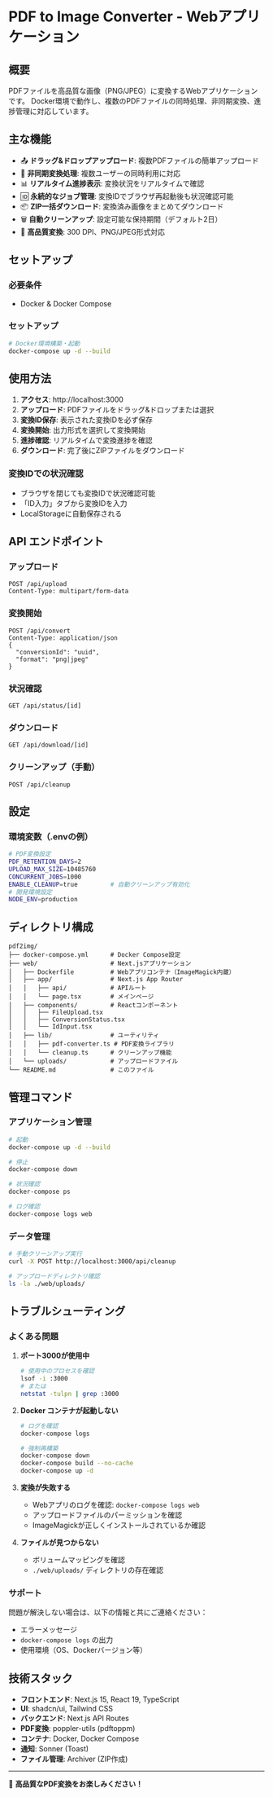 # PDF to Image Converter - Webアプリケーション

## 概要
PDFファイルを高品質な画像（PNG/JPEG）に変換するWebアプリケーションです。
Docker環境で動作し、複数のPDFファイルの同時処理、非同期変換、進捗管理に対応しています。

## 主な機能
- 📤 **ドラッグ&ドロップアップロード**: 複数PDFファイルの簡単アップロード
- 🔄 **非同期変換処理**: 複数ユーザーの同時利用に対応
- 📊 **リアルタイム進捗表示**: 変換状況をリアルタイムで確認
- 🆔 **永続的なジョブ管理**: 変換IDでブラウザ再起動後も状況確認可能
- 📦 **ZIP一括ダウンロード**: 変換済み画像をまとめてダウンロード
- 🗑️ **自動クリーンアップ**: 設定可能な保持期間（デフォルト2日）
- 🎨 **高品質変換**: 300 DPI、PNG/JPEG形式対応

## セットアップ

### 必要条件
- Docker & Docker Compose

### セットアップ
```bash
# Docker環境構築・起動
docker-compose up -d --build
```

## 使用方法

1. **アクセス**: http://localhost:3000
2. **アップロード**: PDFファイルをドラッグ&ドロップまたは選択
3. **変換ID保存**: 表示された変換IDを必ず保存
4. **変換開始**: 出力形式を選択して変換開始
5. **進捗確認**: リアルタイムで変換進捗を確認
6. **ダウンロード**: 完了後にZIPファイルをダウンロード

### 変換IDでの状況確認
- ブラウザを閉じても変換IDで状況確認可能
- 「ID入力」タブから変換IDを入力
- LocalStorageに自動保存される

## API エンドポイント

### アップロード
```
POST /api/upload
Content-Type: multipart/form-data
```

### 変換開始
```
POST /api/convert
Content-Type: application/json
{
  "conversionId": "uuid",
  "format": "png|jpeg"
}
```

### 状況確認
```
GET /api/status/[id]
```

### ダウンロード
```
GET /api/download/[id]
```

### クリーンアップ（手動）
```
POST /api/cleanup
```

## 設定

### 環境変数（.envの例）
```bash
# PDF変換設定
PDF_RETENTION_DAYS=2
UPLOAD_MAX_SIZE=10485760
CONCURRENT_JOBS=1000
ENABLE_CLEANUP=true         # 自動クリーンアップ有効化
# 開発環境設定
NODE_ENV=production
```

## ディレクトリ構成
```
pdf2img/
├── docker-compose.yml      # Docker Compose設定
├── web/                    # Next.jsアプリケーション
│   ├── Dockerfile          # Webアプリコンテナ（ImageMagick内蔵）
│   ├── app/                # Next.js App Router
│   │   ├── api/            # APIルート
│   │   └── page.tsx        # メインページ
│   ├── components/         # Reactコンポーネント
│   │   ├── FileUpload.tsx
│   │   ├── ConversionStatus.tsx
│   │   └── IdInput.tsx
│   ├── lib/                # ユーティリティ
│   │   ├── pdf-converter.ts # PDF変換ライブラリ
│   │   └── cleanup.ts      # クリーンアップ機能
│   └── uploads/            # アップロードファイル
└── README.md               # このファイル
```

## 管理コマンド

### アプリケーション管理
```bash
# 起動
docker-compose up -d --build

# 停止
docker-compose down

# 状況確認
docker-compose ps

# ログ確認
docker-compose logs web
```

### データ管理
```bash
# 手動クリーンアップ実行
curl -X POST http://localhost:3000/api/cleanup

# アップロードディレクトリ確認
ls -la ./web/uploads/
```

## トラブルシューティング

### よくある問題

1. **ポート3000が使用中**
   ```bash
   # 使用中のプロセスを確認
   lsof -i :3000
   # または
   netstat -tulpn | grep :3000
   ```

2. **Docker コンテナが起動しない**
   ```bash
   # ログを確認
   docker-compose logs
   
   # 強制再構築
   docker-compose down
   docker-compose build --no-cache
   docker-compose up -d
   ```

3. **変換が失敗する**
   - Webアプリのログを確認: `docker-compose logs web`
   - アップロードファイルのパーミッションを確認
   - ImageMagickが正しくインストールされているか確認

4. **ファイルが見つからない**
   - ボリュームマッピングを確認
   - `./web/uploads/` ディレクトリの存在確認

### サポート
問題が解決しない場合は、以下の情報と共にご連絡ください：
- エラーメッセージ
- `docker-compose logs` の出力
- 使用環境（OS、Dockerバージョン等）

## 技術スタック
- **フロントエンド**: Next.js 15, React 19, TypeScript
- **UI**: shadcn/ui, Tailwind CSS
- **バックエンド**: Next.js API Routes
- **PDF変換**: poppler-utils (pdftoppm)
- **コンテナ**: Docker, Docker Compose
- **通知**: Sonner (Toast)
- **ファイル管理**: Archiver (ZIP作成)

---

🎯 **高品質なPDF変換をお楽しみください！**